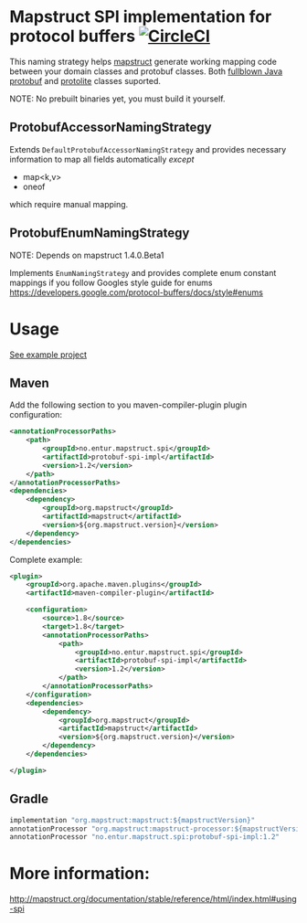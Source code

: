 # Mapstruct SPI implementation for protocol buffers [![CircleCI](https://circleci.com/gh/entur/mapstruct-spi-protobuf.svg?style=svg)](https://circleci.com/gh/entur/mapstruct-spi-protobuf)

This naming strategy helps [mapstruct](http://mapstruct.org/) generate working mapping code between your domain classes and protobuf classes.
Both [fullblown Java protobuf](https://github.com/protocolbuffers/protobuf/tree/master/java) and [protolite](https://github.com/protocolbuffers/protobuf/blob/master/java/lite.md) classes suported.

NOTE: No prebuilt binaries yet, you must build it yourself.

## ProtobufAccessorNamingStrategy

Extends ```DefaultProtobufAccessorNamingStrategy``` and provides necessary information to map all fields automatically *except* 

* map<k,v>
* oneof

which require manual mapping.

## ProtobufEnumNamingStrategy

NOTE: Depends on mapstruct 1.4.0.Beta1

Implements ```EnumNamingStrategy``` and provides complete enum constant mappings if you follow Googles style guide for enums https://developers.google.com/protocol-buffers/docs/style#enums

# Usage

[See example project](usage/)

## Maven

Add the following section to you maven-compiler-plugin plugin configuration:

```xml
<annotationProcessorPaths>
	<path>
		<groupId>no.entur.mapstruct.spi</groupId>
		<artifactId>protobuf-spi-impl</artifactId>
		<version>1.2</version>
	</path>
</annotationProcessorPaths>
<dependencies>
    <dependency>
        <groupId>org.mapstruct</groupId>
        <artifactId>mapstruct</artifactId>
        <version>${org.mapstruct.version}</version>
    </dependency>
</dependencies>

```

Complete example:
```xml
<plugin>
	<groupId>org.apache.maven.plugins</groupId>
	<artifactId>maven-compiler-plugin</artifactId>

	<configuration>
		<source>1.8</source> 
		<target>1.8</target> 
		<annotationProcessorPaths>
			<path>
        		<groupId>no.entur.mapstruct.spi</groupId>
		        <artifactId>protobuf-spi-impl</artifactId>
		        <version>1.2</version>
			</path>
		</annotationProcessorPaths>
	</configuration>
    <dependencies>
        <dependency>
            <groupId>org.mapstruct</groupId>
            <artifactId>mapstruct</artifactId>
            <version>${org.mapstruct.version}</version>
        </dependency>
    </dependencies>

</plugin>
```

## Gradle

```java
implementation "org.mapstruct:mapstruct:${mapstructVersion}"
annotationProcessor "org.mapstruct:mapstruct-processor:${mapstructVersion}"
annotationProcessor "no.entur.mapstruct.spi:protobuf-spi-impl:1.2"
```

# More information:

http://mapstruct.org/documentation/stable/reference/html/index.html#using-spi
